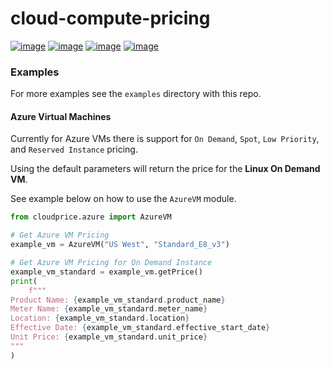# cloud-compute-pricing
[![image](https://img.shields.io/pypi/v/cloudprice.svg)](https://pypi.org/project/cloudprice/)
[![image](https://pepy.tech/badge/cloudprice)](https://pepy.tech/project/cloudprice)
[![image](https://github.com/guanjieshen/cloud-compute-pricing/workflows/build/badge.svg)](https://github.com/guanjieshen/cloud-compute-pricing/actions/workflows/build.yaml)
[![image](https://img.shields.io/badge/License-MIT-yellow.svg)](https://opensource.org/licenses/MIT)

### Examples
For more examples see the `examples` directory with this repo.

#### Azure Virtual Machines
Currently for Azure VMs there is support for `On Demand`, `Spot`, `Low Priority`, and `Reserved Instance` pricing. 

Using the default parameters will return the price for the __Linux On Demand VM__.

See example below on how to use the `AzureVM` module. 

```python
from cloudprice.azure import AzureVM

# Get Azure VM Pricing
example_vm = AzureVM("US West", "Standard_E8_v3")

# Get Azure VM Pricing for On Demand Instance
example_vm_standard = example_vm.getPrice()
print(
    f"""
Product Name: {example_vm_standard.product_name}
Meter Name: {example_vm_standard.meter_name}
Location: {example_vm_standard.location}
Effective Date: {example_vm_standard.effective_start_date}
Unit Price: {example_vm_standard.unit_price}
"""
)

```